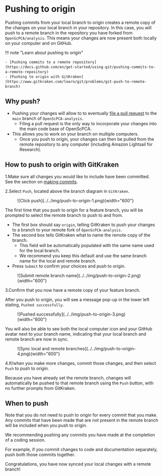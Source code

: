 # Pushing to origin

Pushing commits from your local branch to origin creates a remote copy of the changes on your local branch in your repository.
In this case, you will push to a remote branch in the repository you have forked from `OpenScPCA/analysis`.
This means your changes are now present both locally on your computer and on GitHub.

!!! note "Learn about pushing to origin"

    - [Pushing commits to a remote repository](https://docs.github.com/en/get-started/using-git/pushing-commits-to-a-remote-repository)
    - [Pushing to origin with GitKraken](https://www.gitkraken.com/learn/git/problems/git-push-to-remote-branch)

## Why push?

- Pushing your changes will allow to to eventually [file a pull request](STUB-LINK) to the `main` branch of `OpenScPCA-analysis`.
    - Filing a pull request is the only way to incorporate your changes into the main code base of OpenScPCA.
- This allows you to work on your branch on multiple computers.
    - Once you push to origin, your changes can then be pulled from the remote repository to any computer (including Amazon Lightsail for Research).


## How to push to origin with GitKraken

1.Make sure all changes you would like to include have been committed.
See the section on [making commits](./making-commits.md).

2.Select `Push`, located above the branch diagram in `GitKraken`.

<figure markdown="span">
    ![Click push](../../img/push-to-origin-1.png){width="600"}
</figure>

The first time that you push to origin for a feature branch, you will be prompted to select the remote branch to push to and from.

- The first box should say `origin`, telling GitKraken to push your changes to a branch to your remote fork of `OpenScPCA-analysis`.
- The second box tells GitKraken what to name the remote copy of the branch.
    - This field will be automatically populated with the same name used for the local branch.
    - We recommend you keep this default and use the same branch name for the local and remote branch.
- Press `Submit` to confirm your choices and push to origin.

<figure markdown="span">
    ![Submit remote branch name](../../img/push-to-origin-2.png){width="600"}
</figure>

3.Confirm that you now have a remote copy of your feature branch.

After you push to origin, you will see a message pop-up in the lower left stating, `Pushed successfully`.

<figure markdown="span">
    ![Pushed successfully](../../img/push-to-origin-3.png){width="600"}
</figure>

You will also be able to see both the local computer icon and your GitHub avatar next to your branch name, indicating that your local branch and remote branch are now in sync.

<figure markdown="span">
    ![Sync local and remote branches](../../img/push-to-origin-4.png){width="600"}
</figure>

4.If/when you make more changes, commit those changes, and then select `Push` to push to origin.

Because you have already set the remote branch, changes will automatically be pushed to that remote branch using the `Push` button, with no further prompts from GitKraken.

## When to push

Note that you do not need to push to origin for every commit that you make.
Any commits that have been made that are not present in the remote branch will be included when you push to origin.

We recommending pushing any commits you have made at the completion of a coding session.

For example, if you commit changes to code and documentation separately, push both those commits together.

Congratulations, you have now synced your local changes with a remote branch!
